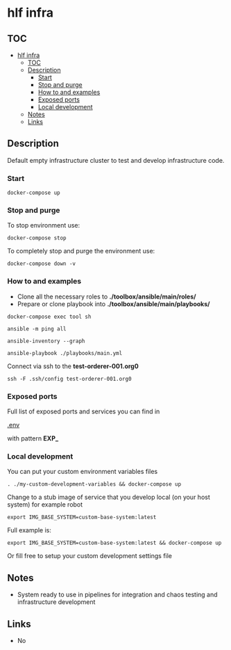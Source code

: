 # hlf infra

## TOC

- [hlf infra](#hlf-infra)
  - [TOC](#toc)
  - [Description](#description)
    - [Start](#start)
    - [Stop and purge](#stop-and-purge)
    - [How to and examples](#how-to-and-examples)
    - [Exposed ports](#exposed-ports)
    - [Local development](#local-development)
  - [Notes](#notes)
  - [Links](#links)

## Description

Default empty infrastructure cluster to test and develop infrastructure code. 

### Start

```
docker-compose up
```

### Stop and purge

To stop environment use:

```
docker-compose stop
```

To completely stop and purge the environment use:

```
docker-compose down -v
```

### How to and examples

* Clone all  the necessary roles to **./toolbox/ansible/main/roles/**
* Prepare or clone playbook into **./toolbox/ansible/main/playbooks/**

```
docker-compose exec tool sh
```

```
ansible -m ping all
```

```
ansible-inventory --graph
```

```
ansible-playbook ./playbooks/main.yml
```


Connect via ssh to the **test-orderer-001.org0**
```
ssh -F .ssh/config test-orderer-001.org0
```

### Exposed ports

Full list of exposed ports and services you can find in 

[.env](.env)

with pattern **EXP_**

### Local development

You can put your custom environment variables files

```
. ./my-custom-development-variables && docker-compose up
```

Change to a stub image of service that you develop local (on your host system) for example robot

```
export IMG_BASE_SYSTEM=custom-base-system:latest
```

Full example is: 

```
export IMG_BASE_SYSTEM=custom-base-system:latest && docker-compose up
```

Or fill free to setup your custom development settings file

## Notes

* System ready to use in pipelines for integration and chaos testing and infrastructure development

## Links

* No